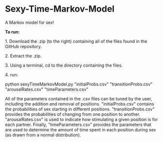 Sexy-Time-Markov-Model
======================

A Markov model for sex!

<p><b>To run:</b><p>
<p>1. Download the .zip (to the right) containing all of the files found in the GitHub repository.</p>
<p>2. Extract the .zip.
<p>3. Using a terminal, cd to the directory containing the files.</p>
<p>4. run:</p>
<p>python sexyTimeMarkovModel.py "initialProbs.csv" "transitionProbs.csv" "arousalRates.csv" "timeParameters.csv"</p>

<p> All of the parameters contained in the .csv files can be tuned by the user, including the addition and removal of positions. "initialProbs.csv" contains the probabilities of sex starting in different positions. "transitionProbs.csv" provides the probabilities of changing from one position to another. "arousalRates.csv" is used to indicate how stimulating a given position is for each partner. Finally, "timeParameters.csv" provides the parameters that are used to determine the amount of time spent in each position during sex (as drawn from a normal distribution).</p>
